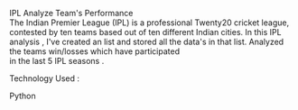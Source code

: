 IPL Analyze Team's Performance  
 The Indian Premier League (IPL) is a professional Twenty20 cricket league, contested by ten  teams based out of ten  different Indian cities. 
 In this IPL analysis , I've created an list and stored all the data's in that list. Analyzed the teams win/losses which have participated  
 in the last 5 IPL seasons . 
 
 Technology  Used :
 
 Python 
